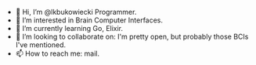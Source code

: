 - 👋 Hi, I’m @lkbukowiecki
Programmer.
- 👀 I’m interested in Brain Computer Interfaces.
- 🌱 I’m currently learning Go, Elixir.
- 💞️ I’m looking to collaborate on: I'm pretty open, but probably those BCIs I've mentioned.
- 📫 How to reach me: mail.

<!---
lkbukowiecki/lkbukowiecki is a ✨ special ✨ repository because its `README.md` (this file) appears on your GitHub profile.
You can click the Preview link to take a look at your changes.
--->
